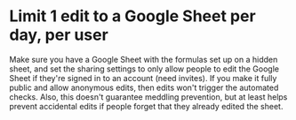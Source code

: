 # Limit 1 edit to a Google Sheet per day, per user

Make sure you have a Google Sheet with the formulas set up on a hidden sheet, and set the sharing settings to only allow people to edit the Google Sheet if they're signed in to an account (need invites). If you make it fully public and allow anonymous edits, then edits won't trigger the automated checks. Also, this doesn't guarantee meddling prevention, but at least helps prevent accidental edits if people forget that they already edited the sheet.
